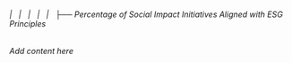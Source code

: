 ###### |   |   |   |   |   ├── Percentage of Social Impact Initiatives Aligned with ESG Principles

*Add content here*